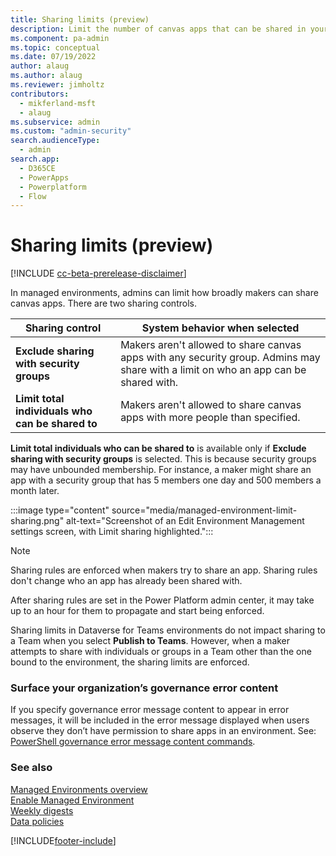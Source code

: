 ```yaml
---
title: Sharing limits (preview)
description: Limit the number of canvas apps that can be shared in your managed environments.
ms.component: pa-admin
ms.topic: conceptual
ms.date: 07/19/2022
author: alaug 
ms.author: alaug
ms.reviewer: jimholtz
contributors:
  - mikferland-msft
  - alaug 
ms.subservice: admin
ms.custom: "admin-security"
search.audienceType: 
  - admin
search.app:
  - D365CE
  - PowerApps
  - Powerplatform
  - Flow
---
```

# Sharing limits (preview)

<!-- https://go.microsoft.com/fwlink/?linkid=2194484 -->

[!INCLUDE [cc-beta-prerelease-disclaimer](../includes/cc-beta-prerelease-disclaimer.md)]

In managed environments, admins can limit how broadly makers can share canvas apps. There are two sharing controls.  

| Sharing control | System behavior when selected |
| --- | --- |
| **Exclude sharing with security groups** | Makers aren't allowed to share canvas apps with any security group. Admins may share with a limit on who an app can be shared with. |
| **Limit total individuals who can be shared to** | Makers aren't allowed to share canvas apps with more people than specified. |

**Limit total individuals who can be shared to** is available only if **Exclude sharing with security groups** is selected. This is because security groups may have unbounded membership. For instance, a maker might share an app with a security group that has 5 members one day and 500 members a month later.  

:::image type="content" source="media/managed-environment-limit-sharing.png" alt-text="Screenshot of an Edit Environment Management settings screen, with Limit sharing highlighted.":::

> [!NOTE]
> Sharing rules are enforced when makers try to share an app. Sharing rules don't change who an app has already been shared with.
>
> After sharing rules are set in the Power Platform admin center, it may take up to an hour for them to propagate and start being enforced.
>
> Sharing limits in Dataverse for Teams environments do not impact sharing to a Team when you select **Publish to Teams**. However, when a maker attempts to share with individuals or groups in a Team other than the one bound to the environment, the sharing limits are enforced. 

### Surface your organization’s governance error content 
If you specify governance error message content to appear in error messages, it will be included in the error message displayed when users observe they don’t have permission to share apps in an environment. See: [PowerShell governance error message content commands](powerapps-powershell.md#governance-error-message-content-commands).

### See also

[Managed Environments overview](managed-environment-overview.md)  
[Enable Managed Environment](managed-environment-enable.md)  
[Weekly digests](managed-environment-weekly-digests.md)  
[Data policies](managed-environment-data-policies.md)

[!INCLUDE[footer-include](../includes/footer-banner.md)]
